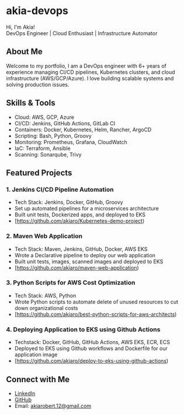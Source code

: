 # akia-devops

Hi, I'm Akia!  
DevOps Engineer | Cloud Enthusiast | Infrastructure Automator

## About Me
Welcome to my portfolio, I am a DevOps engineer with 6+ years of experience managing CI/CD pipelines, Kubernetes clusters, and cloud infrastructure (AWS/GCP/Azure). I love building scalable systems and solving production issues.

## Skills & Tools
- Cloud: AWS, GCP, Azure  
- CI/CD: Jenkins, GitHub Actions, GitLab CI  
- Containers: Docker, Kubernetes, Helm, Rancher, ArgoCD 
- Scripting: Bash, Python, Groovy  
- Monitoring: Prometheus, Grafana, CloudWatch
- IaC: Terraform, Ansible
- Scanning: Sonarqube, Trivy 

## Featured Projects

### 1. Jenkins CI/CD Pipeline Automation
- Tech Stack: Jenkins, Docker, GitHub, Groovy
- Set up automated pipelines for a microservices architecture
- Built unit tests, Dockerized apps, and deployed to EKS
- [https://github.com/akiaro/Kubernetes-demo-project)

### 2. Maven Web Application
- Tech Stack: Maven, Jenkins, GitHub, Docker, AWS EKS
- Wrote a Declarative pipeline to deploy our web application
- Built unit tests, images, scanned images and deployed to EKS
- [https://github.com/akiaro/maven-web-application)

### 3. Python Scripts for AWS Cost Optimization
- Tech Stack: AWS, Python
- Wrote Python scripts to automate delete of unused resources to cut down organizational costs
- [https://github.com/akiaro/best-python-scripts-for-aws-architects)

### 4. Deploying Application to EKS using Github Actions
- Techstack: Docker, GitHub, GitHub Actions, AWS EKS, ECR, ECS
- Deployed to EKS using Github workflows and Dockerfile for our application image
- [https://github.com/akiaro/deploy-to-eks-using-github-actions)



## Connect with Me
- [LinkedIn](https://linkedin.com/in/akia-robert)
- [GitHub](https://github.com/akia-devops)
- Email: akiarobert.12@gmail.com




